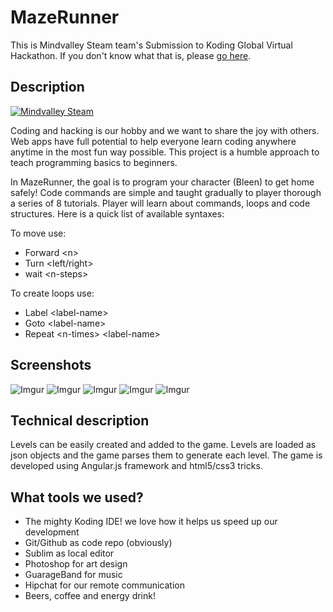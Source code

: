 # MazeRunner

This is Mindvalley Steam team's Submission to Koding Global Virtual Hackathon. If you don't know what that is, please [go here](https://koding.com/Hackathon). 

## Description

[![Mindvalley Steam](http://i.imgur.com/B5orpmw.png)](https://github.com/koding/global.hackathon/blob/master/Teams/Mindvalley%20Steam)

Coding and hacking is our hobby and we want to share the joy with others. Web apps have full potential to help everyone learn coding anywhere anytime in the most fun way possible. This project is a humble approach to teach programming basics to beginners.

In MazeRunner, the goal is to program your character (Bleen) to get home safely! Code commands are simple and taught gradually to player thorough a series of 8 tutorials. Player will learn about commands, loops and code structures. Here is a quick list of available syntaxes:

To move use:
- Forward \<n\>
- Turn \<left/right\>
- wait \<n-steps\>

To create loops use:
- Label \<label-name\>
- Goto \<label-name\>
- Repeat \<n-times\> \<label-name\>

## Screenshots

![Imgur](http://i.imgur.com/O0db4Jo.png)
![Imgur](http://i.imgur.com/ymBq2Ld.png)
![Imgur](http://i.imgur.com/A0Cdc0S.png)
![Imgur](http://i.imgur.com/3hR4Iye.png)
![Imgur](http://i.imgur.com/yeUVR8m.png)

## Technical description

Levels can be easily created and added to the game. Levels are loaded as json objects and the game parses them to generate each level. The game is developed using Angular.js framework and html5/css3 tricks. 

## What tools we used?

- The mighty Koding IDE! we love how it helps us speed up our development
- Git/Github as code repo (obviously)
- Sublim as local editor
- Photoshop for art design
- GuarageBand for music
- Hipchat for our remote communication
- Beers, coffee and energy drink!

